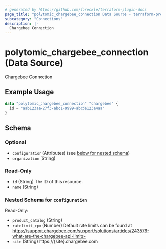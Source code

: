 ```yaml
---
# generated by https://github.com/fbreckle/terraform-plugin-docs
page_title: "polytomic_chargebee_connection Data Source - terraform-provider-polytomic"
subcategory: "Connections"
description: |-
  Chargebee Connection
---
```


# polytomic_chargebee_connection (Data Source)

Chargebee Connection

## Example Usage

```terraform
data "polytomic_chargebee_connection" "chargebee" {
  id = "aab123aa-27f3-abc1-9999-abcde123a4aa"
}
```

<!-- schema generated by tfplugindocs -->
## Schema

### Optional

- `configuration` (Attributes) (see [below for nested schema](#nestedatt--configuration))
- `organization` (String)

### Read-Only

- `id` (String) The ID of this resource.
- `name` (String)

<a id="nestedatt--configuration"></a>
### Nested Schema for `configuration`

Read-Only:

- `product_catalog` (String)
- `ratelimit_rpm` (Number) Default rate limits can be found at https://support.chargebee.com/support/solutions/articles/243576-what-are-the-chargebee-api-limits-
- `site` (String) https://{site}.chargebee.com


